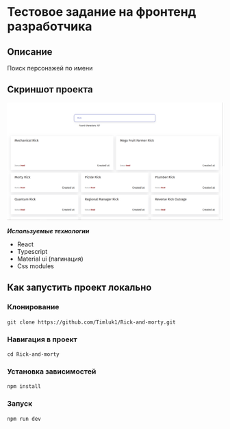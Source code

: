 # Тестовое задание на фронтенд разработчика

## Описание
Поиск персонажей по имени

## Скриншот проекта
<img src="./github_images/Снимок экрана от 2025-02-10 23-34-02.png"></img>

***Используемые технологии***
* React
* Typescript
* Material ui (пагинация)
* Css modules

## Как запустить проект локально

### Клонирование
```
git clone https://github.com/Timluk1/Rick-and-morty.git
```
### Навигация в проект
```
cd Rick-and-morty
```
### Установка зависимостей
```
npm install
```
### Запуск
```
npm run dev
```
